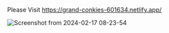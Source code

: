 Please Visit https://grand-conkies-601634.netlify.app/

![Screenshot from 2024-02-17 08-23-54](https://github.com/prabhurajcode/form-dom/assets/122979954/df326d7c-88c8-4468-afe5-987ca75c91b6)
